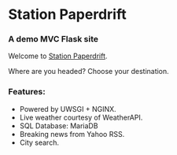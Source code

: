 # Station Paperdrift

### A demo MVC Flask site

Welcome to [Station Paperdrift](https://station.paperdrift.com).

Where are you headed? Choose your destination.

### Features:
- Powered by UWSGI + NGINX.
- Live weather courtesy of WeatherAPI.
- SQL Database: MariaDB
- Breaking news from Yahoo RSS.
- City search.
